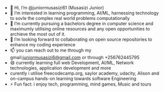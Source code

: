 - 👋 Hi, I’m @juniormusasizi61 (Musasizi Junior)
- 👀 I’m interested in learning programming, AI/ML, harnessing technology to sovle  the complex real world problems computationally 
- 🌱 I’m currently pursuing a bachelors degree in computer science and maximumly utilising online resources and any open opportunities to archieve the most out of it.
- 💞️ I’m looking forward to collaborating on open source repositories to enhance my coding experience
- 📫 you can reach out to me through my gmail:juniormusasizi6@gmail.com  or through +256762445795
- 😄 currently learning full web Development, AI/ML, Network technologies, application development and more
- curently i utilise freecodecamp.org, saylor academy, udacity, Alison and on-campus hands-on learning towards software Engineering
- ⚡ Fun fact: i enjoy tech, programming, mind games, Music and tours
